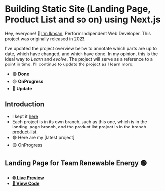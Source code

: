 # Building Static Site (Landing Page, Product List and so on) using Next.js

Hey, everyone! 👋 [I'm Ikhsan](https://ikhsannh.com/), Perform Indipendent Web Developer. This project was originally released in 2023.

I've updated the project overview below to annotate which parts are up to date, which have changed, and which have done. In my opinion, this is the ideal way to _Learn_ and _evolve_. The project will serve as a reference to a point in time. I'll continue to update the project as I learn more.

- 🟢 **Done**
- 🟡 **OnProgress**
- 🔵 **Update**

## Introduction

- I kept it [here](https://nashkispace.vercel.app/)
- Each project is in its own branch, such as this one, which is in the landing-page branch, and the product list project is in the branch [product-list](https://github.com/nashkispace/NS-StaticSite/tree/main).
- 🟢 Here are my [latest project]
- 🟡 OnProgress

## Landing Page for Team Renewable Energy 🟢

- [**🌐 Live Preview**](https://nashkispace.vercel.app/)
- [**👀 View Code**](https://github.com/nashkispace/NS-LandingPage/tree/landing-page)
